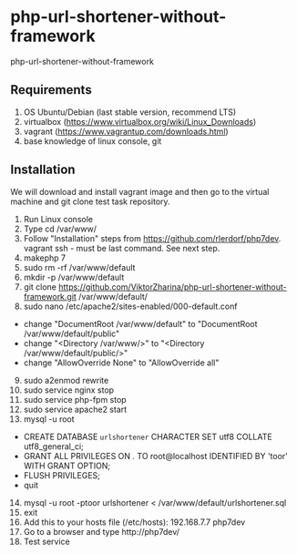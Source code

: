 # php-url-shortener-without-framework
php-url-shortener-without-framework

## Requirements ##
1. OS Ubuntu/Debian (last stable version, recommend LTS)
2. virtualbox (https://www.virtualbox.org/wiki/Linux_Downloads)
3. vagrant (https://www.vagrantup.com/downloads.html)
4. base knowledge of linux console, git

## Installation ##
We will download and install vagrant image and then go to the virtual machine and git clone test task repository.

1. Run Linux console
2. Type cd /var/www/
3. Follow "Installation" steps from https://github.com/rlerdorf/php7dev. vagrant ssh - must be last command. See next step.
4. makephp 7
5. sudo rm -rf /var/www/default
6. mkdir -p /var/www/default 
7. git clone https://github.com/ViktorZharina/php-url-shortener-without-framework.git /var/www/default/
8. sudo nano /etc/apache2/sites-enabled/000-default.conf
 * change "DocumentRoot /var/www/default" to "DocumentRoot /var/www/default/public"
 * change "<Directory /var/www/>" to "<Directory /var/www/default/public/>"
 * change "AllowOverride None" to "AllowOverride all"
9. sudo a2enmod rewrite
10. sudo service nginx stop 
11. sudo service php-fpm stop 
12. sudo service apache2 start
13. mysql -u root 
  * CREATE DATABASE `urlshortener` CHARACTER SET utf8 COLLATE utf8_general_ci;
  * GRANT ALL PRIVILEGES ON *.* TO root@localhost IDENTIFIED BY 'toor' WITH GRANT OPTION;
  * FLUSH PRIVILEGES;
  * quit
14. mysql -u root -ptoor urlshortener < /var/www/default/urlshortener.sql
15. exit
16. Add this to your hosts file (/etc/hosts): 192.168.7.7 php7dev 
17. Go to a browser and type http://php7dev/
18. Test service